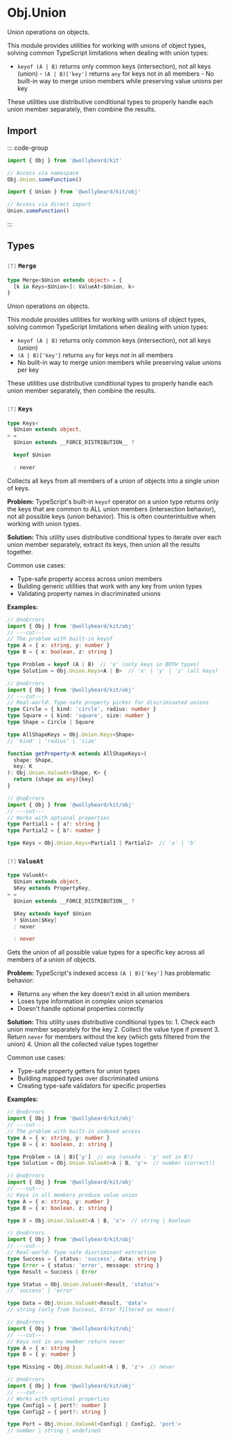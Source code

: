 # Obj.Union

Union operations on objects.

This module provides utilities for working with unions of object types, solving common TypeScript limitations when dealing with union types:

- `keyof (A | B)` returns only common keys (intersection), not all keys (union) - `(A | B)['key']` returns `any` for keys not in all members - No built-in way to merge union members while preserving value unions per key

These utilities use distributive conditional types to properly handle each union member separately, then combine the results.

## Import

::: code-group

```typescript [Namespace]
import { Obj } from '@wollybeard/kit'

// Access via namespace
Obj.Union.someFunction()
```

```typescript [Barrel]
import { Union } from '@wollybeard/kit/obj'

// Access via direct import
Union.someFunction()
```

:::

## Types

### <span style="opacity: 0.6; font-weight: normal; font-size: 0.85em;">`[T]`</span> `Merge`

```typescript
type Merge<$Union extends object> = {
  [k in Keys<$Union>]: ValueAt<$Union, k>
}
```

<SourceLink href="https://github.com/jasonkuhrt/kit/blob/main/./src/domains/obj/union.ts#L67" />

Union operations on objects.

This module provides utilities for working with unions of object types, solving common TypeScript limitations when dealing with union types:

- `keyof (A | B)` returns only common keys (intersection), not all keys (union)
- `(A | B)['key']` returns `any` for keys not in all members
- No built-in way to merge union members while preserving value unions per key

These utilities use distributive conditional types to properly handle each union member separately, then combine the results.

### <span style="opacity: 0.6; font-weight: normal; font-size: 0.85em;">`[T]`</span> `Keys`

```typescript
type Keys<
  $Union extends object,
> =
  $Union extends __FORCE_DISTRIBUTION__ ?

  keyof $Union

  : never
```

<SourceLink href="https://github.com/jasonkuhrt/kit/blob/main/./src/domains/obj/union.ts#L124" />

Collects all keys from all members of a union of objects into a single union of keys.

**Problem:** TypeScript's built-in `keyof` operator on a union type returns only the keys that are common to ALL union members (intersection behavior), not all possible keys (union behavior). This is often counterintuitive when working with union types.

**Solution:** This utility uses distributive conditional types to iterate over each union member separately, extract its keys, then union all the results together.

Common use cases:

- Type-safe property access across union members
- Building generic utilities that work with any key from union types
- Validating property names in discriminated unions

**Examples:**

```typescript twoslash
// @noErrors
import { Obj } from '@wollybeard/kit/obj'
// ---cut---
// The problem with built-in keyof
type A = { x: string, y: number }
type B = { x: boolean, z: string }

type Problem = keyof (A | B)  // 'x' (only keys in BOTH types)
type Solution = Obj.Union.Keys<A | B>  // 'x' | 'y' | 'z' (all keys)
```

```typescript twoslash
// @noErrors
import { Obj } from '@wollybeard/kit/obj'
// ---cut---
// Real-world: Type-safe property picker for discriminated unions
type Circle = { kind: 'circle', radius: number }
type Square = { kind: 'square', size: number }
type Shape = Circle | Square

type AllShapeKeys = Obj.Union.Keys<Shape>
// 'kind' | 'radius' | 'size'

function getProperty<K extends AllShapeKeys>(
  shape: Shape,
  key: K
): Obj.Union.ValueAt<Shape, K> {
  return (shape as any)[key]
}
```

```typescript twoslash
// @noErrors
import { Obj } from '@wollybeard/kit/obj'
// ---cut---
// Works with optional properties
type Partial1 = { a?: string }
type Partial2 = { b?: number }

type Keys = Obj.Union.Keys<Partial1 | Partial2>  // 'a' | 'b'
```

### <span style="opacity: 0.6; font-weight: normal; font-size: 0.85em;">`[T]`</span> `ValueAt`

```typescript
type ValueAt<
  $Union extends object,
  $Key extends PropertyKey,
> =
  $Union extends __FORCE_DISTRIBUTION__ ?

  $Key extends keyof $Union
  ? $Union[$Key]
  : never

  : never
```

<SourceLink href="https://github.com/jasonkuhrt/kit/blob/main/./src/domains/obj/union.ts#L206" />

Gets the union of all possible value types for a specific key across all members of a union of objects.

**Problem:** TypeScript's indexed access `(A | B)['key']` has problematic behavior:

- Returns `any` when the key doesn't exist in all union members
- Loses type information in complex union scenarios
- Doesn't handle optional properties correctly

**Solution:** This utility uses distributive conditional types to: 1. Check each union member separately for the key 2. Collect the value type if present 3. Return `never` for members without the key (which gets filtered from the union) 4. Union all the collected value types together

Common use cases:

- Type-safe property getters for union types
- Building mapped types over discriminated unions
- Creating type-safe validators for specific properties

**Examples:**

```typescript twoslash
// @noErrors
import { Obj } from '@wollybeard/kit/obj'
// ---cut---
// The problem with built-in indexed access
type A = { x: string, y: number }
type B = { x: boolean, z: string }

type Problem = (A | B)['y']  // any (unsafe - 'y' not in B!)
type Solution = Obj.Union.ValueAt<A | B, 'y'>  // number (correct!)
```

```typescript twoslash
// @noErrors
import { Obj } from '@wollybeard/kit/obj'
// ---cut---
// Keys in all members produce value union
type A = { x: string, y: number }
type B = { x: boolean, z: string }

type X = Obj.Union.ValueAt<A | B, 'x'>  // string | boolean
```

```typescript twoslash
// @noErrors
import { Obj } from '@wollybeard/kit/obj'
// ---cut---
// Real-world: Type-safe discriminant extraction
type Success = { status: 'success', data: string }
type Error = { status: 'error', message: string }
type Result = Success | Error

type Status = Obj.Union.ValueAt<Result, 'status'>
// 'success' | 'error'

type Data = Obj.Union.ValueAt<Result, 'data'>
// string (only from Success, Error filtered as never)
```

```typescript twoslash
// @noErrors
import { Obj } from '@wollybeard/kit/obj'
// ---cut---
// Keys not in any member return never
type A = { x: string }
type B = { y: number }

type Missing = Obj.Union.ValueAt<A | B, 'z'>  // never
```

```typescript twoslash
// @noErrors
import { Obj } from '@wollybeard/kit/obj'
// ---cut---
// Works with optional properties
type Config1 = { port?: number }
type Config2 = { port?: string }

type Port = Obj.Union.ValueAt<Config1 | Config2, 'port'>
// number | string | undefined
```
